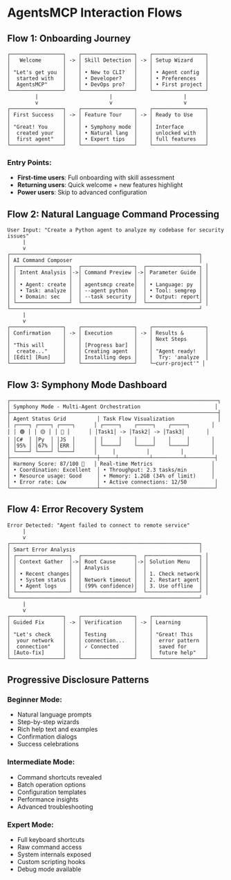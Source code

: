 # AgentsMCP Interaction Flows

## Flow 1: Onboarding Journey

```
┌─────────────────┐    ┌─────────────────┐    ┌─────────────────┐
│   Welcome       │ -> │ Skill Detection │ -> │ Setup Wizard    │
│                 │    │                 │    │                 │
│ "Let's get you  │    │ • New to CLI?   │    │ • Agent config  │
│  started with   │    │ • Developer?    │    │ • Preferences   │
│  AgentsMCP"     │    │ • DevOps pro?   │    │ • First project │
└─────────────────┘    └─────────────────┘    └─────────────────┘
         |                       |                       |
         v                       v                       v
┌─────────────────┐    ┌─────────────────┐    ┌─────────────────┐
│ First Success   │ -> │ Feature Tour    │ -> │ Ready to Use    │
│                 │    │                 │    │                 │
│ "Great! You     │    │ • Symphony mode │    │ Interface       │
│  created your   │    │ • Natural lang  │    │ unlocked with   │
│  first agent"   │    │ • Expert tips   │    │ full features   │
└─────────────────┘    └─────────────────┘    └─────────────────┘
```

### Entry Points:
- **First-time users**: Full onboarding with skill assessment
- **Returning users**: Quick welcome + new features highlight
- **Power users**: Skip to advanced configuration

## Flow 2: Natural Language Command Processing

```
User Input: "Create a Python agent to analyze my codebase for security issues"
     |
     v
┌─────────────────────────────────────────────────────────────┐
│ AI Command Composer                                         │
│ ┌─────────────────┐  ┌─────────────────┐  ┌─────────────────┐ │
│ │ Intent Analysis │->│ Command Preview │->│ Parameter Guide │ │
│ │                 │  │                 │  │                 │ │
│ │ • Agent: create │  │ agentsmcp create│  │ • Language: py  │ │
│ │ • Task: analyze │  │ --agent python  │  │ • Tool: semgrep │ │
│ │ • Domain: sec   │  │ --task security │  │ • Output: report│ │
│ └─────────────────┘  └─────────────────┘  └─────────────────┘ │
└─────────────────────────────────────────────────────────────┘
     |
     v
┌─────────────────┐    ┌─────────────────┐    ┌─────────────────┐
│ Confirmation    │ -> │ Execution       │ -> │ Results &       │
│                 │    │                 │    │ Next Steps      │
│ "This will      │    │ [Progress bar]  │    │                 │
│  create..."     │    │ Creating agent  │    │ "Agent ready!   │
│ [Edit] [Run]    │    │ Installing deps │    │  Try: 'analyze  │
└─────────────────┘    └─────────────────┘    └─curr-project'" │
```

## Flow 3: Symphony Mode Dashboard

```
┌───────────────────────────────────────────────────────────────────┐
│ Symphony Mode - Multi-Agent Orchestration                        │
├───────────────────────────────────────────────────────────────────┤
│ Agent Status Grid          │ Task Flow Visualization              │
│ ┌────┐ ┌────┐ ┌────┐      │ ┌─────┐    ┌─────┐    ┌─────┐       │
│ │ 🟢 │ │ 🟡 │ │ 🔴 │      │ │Task1│ -> │Task2│ -> │Task3│       │
│ │C#  │ │Py  │ │JS  │      │ │     │    │     │    │     │       │
│ │95% │ │67% │ │ERR │      │ └─────┘    └─────┘    └─────┘       │
│ └────┘ └────┘ └────┘      │     │          │          │         │
├────────────────────────────┼─────┴──────────┴──────────┴─────────┤
│ Harmony Score: 87/100 🎼   │ Real-time Metrics                   │
│ • Coordination: Excellent  │ • Throughput: 2.3 tasks/min        │
│ • Resource usage: Good     │ • Memory: 1.2GB (34% of limit)     │
│ • Error rate: Low          │ • Active connections: 12/50         │
└────────────────────────────┴─────────────────────────────────────┘
```

## Flow 4: Error Recovery System

```
Error Detected: "Agent failed to connect to remote service"
     |
     v
┌─────────────────────────────────────────────────────────────┐
│ Smart Error Analysis                                        │
│ ┌─────────────────┐  ┌─────────────────┐  ┌─────────────────┐ │
│ │ Context Gather  │->│ Root Cause      │->│ Solution Menu   │ │
│ │                 │  │ Analysis        │  │                 │ │
│ │ • Recent changes│  │                 │  │ 1. Check network│ │
│ │ • System status │  │ Network timeout │  │ 2. Restart agent│ │
│ │ • Agent logs    │  │ (99% confidence)│  │ 3. Use offline  │ │
│ └─────────────────┘  └─────────────────┘  └─────────────────┘ │
└─────────────────────────────────────────────────────────────┘
     |
     v
┌─────────────────┐    ┌─────────────────┐    ┌─────────────────┐
│ Guided Fix      │ -> │ Verification    │ -> │ Learning        │
│                 │    │                 │    │                 │
│ "Let's check    │    │ Testing         │    │ "Great! This    │
│  your network   │    │ connection...   │    │  error pattern  │
│  connection"    │    │ ✓ Connected     │    │  saved for      │
│ [Auto-fix]      │    │                 │    │  future help"   │
└─────────────────┘    └─────────────────┘    └─────────────────┘
```

## Progressive Disclosure Patterns

### Beginner Mode:
- Natural language prompts
- Step-by-step wizards
- Rich help text and examples
- Confirmation dialogs
- Success celebrations

### Intermediate Mode:
- Command shortcuts revealed
- Batch operation options
- Configuration templates
- Performance insights
- Advanced troubleshooting

### Expert Mode:
- Full keyboard shortcuts
- Raw command access
- System internals exposed
- Custom scripting hooks
- Debug mode available